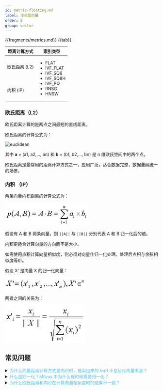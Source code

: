 ```yaml
---
id: metric-floating.md
label: 浮点型向量
order: 0
group: vector
---
```

{{fragments/metrics.md}}
{{tab}} 


<div class="filter-floating table-wrapper" markdown="block">

<table class="tg">
<thead>
  <tr>
    <th class="tg-0pky">距离计算方式</th>
    <th class="tg-0pky">索引类型</th>
  </tr>
</thead>
<tbody>
  <tr>
    <td class="tg-0pky">欧氏距离 (L2)</td>
    <td class="tg-0pky" rowspan="2"><ul><li>FLAT</li><li>IVF_FLAT</li><li>IVF_SQ8</li><li>IVF_SQ8H</li><li>IVF_PQ</li><li>RNSG</li><li>HNSW</li></ul></td>
  </tr>
  <tr>
    <td class="tg-0pky">内积 (IP)</td>
  </tr>
</tbody>
</table>


### 欧氏距离（L2）

欧氏距离计算的是两点之间最短的直线距离。

欧氏距离的计算公式为：

![euclidean](../../../assets/euclidean_metric.png)

其中 **a** = (a1, a2,..., an) 和 **b** = (b1, b2,..., bn) 是 n 维欧氏空间中的两个点。

欧氏距离是最常用的距离计算方式之一，应用广泛，适合数据完整，数据量纲统一的场景。

### 内积 （IP）

两条向量内积距离的计算公式为：

![ip](../../../assets/IP_formula.png)


假设有 A 和 B 两条向量，则 `||A||` 与 `||B||` 分别代表 A 和 B 归一化后的值。

内积更适合计算向量的方向而不是大小。

<div class="alert note">
如需使用点积计算向量相似度，则必须对向量作归一化处理。处理后点积与余弦相似度等价。
</div>

假设 X' 是向量 X 的归一化向量：

![normalize](../../../assets/normalize_formula.png)

两者之间的关系为：

![normalization](../../../assets/normalization_formula.png)

</div>

## 常见问题

<details>
<summary><font color="#4fc4f9">为什么向量距离计算方式是内积时，搜索出来的 top1 不是目标向量本身？</font></summary>
{{fragments/faq_top1_not_target.md}}
</details>
<details>
<summary><font color="#4fc4f9">什么是归一化？Milvus 中为什么有时候需要归一化？</font></summary>
{{fragments/faq_normalize_embeddings.md}}
</details>
<details>
<summary><font color="#4fc4f9">为什么欧氏距离和内积在计算向量相似度时的结果不一致？</font></summary>
{{fragments/faq_euclidean_ip_different_results.md}}
</details>
